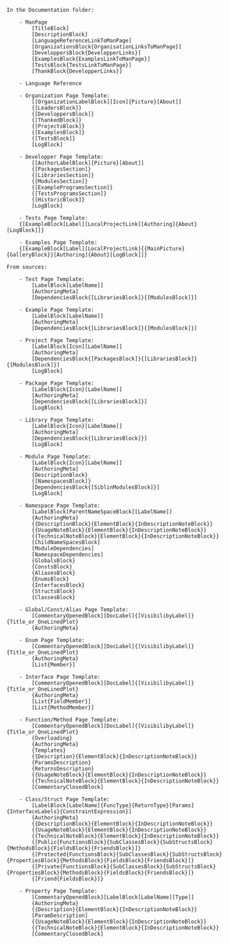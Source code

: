 	In the Documentation folder:
	
		- ManPage
			[TitleBlock]
			[DescriptionBlock]
			[LanguageReferenceLinkToManPage]
			[OrganizationsBlock{OrganisationLinksToManPage}]
			[DeveloppersBlock{DevelopperLinks}]
			[ExamplesBlock{ExamplesLinkToManPage}]
			[TestsBlock{TestsLinkToManPage}]
			[ThankBlock{DevelopperLinks}]
			
		- Language Reference

		- Organization Page Template:
			[[OrganizationLabelBlock][Icon]{Picture}[About]]
			{[LeadersBlock]}
			{[DeveloppersBlock]}
			{[ThankedBlock]}
			{[ProjectsBlock]}
			{[ExamplesBlock]}
			{[TestsBlock]}
			[LogBlock]

		- Developper Page Template:
			[[AuthorLabelBlock]{Picture}[About]]
			{[PackagesSection]}
			{[LibrariesSection]}
			{[ModulesSection]}
			{[ExampleProgramsSection]}
			{[TestsProgramsSection]}
			{[HistoricBlock]}
			[LogBlock]
			
		- Tests Page Template:
		{[ExampleBlock[Label][LocalProjectLink][Authoring]{About}[LogBlock]]}
			
		- Examples Page Template:
		{[ExampleBlock[Label][LocalProjectLink]{{MainPicture}{GalleryBlock}}[Authoring]{About}[LogBlock]]}

	From sources:
	
		- Test Page Template:
			[LabelBlock[LabelName]]
			[AuthoringMeta]
			[DependenciesBlock{[LibrariesBlock]}{[ModulesBlock]}]
		
		- Example Page Template:
			[LabelBlock[LabelName]]
			[AuthoringMeta]
			[DependenciesBlock{[LibrariesBlock]}{[ModulesBlock]}]
		
		- Project Page Template:
			[LabelBlock[Icon][LabelName]]
			[AuthoringMeta]
			[DependenciesBlock{[PackagesBlock]}{[LibrariesBlock]}{[ModulesBlock]}]
			[LogBlock]
	
		- Package Page Template:
			[LabelBlock{Icon}[LabelName]]
			[AuthoringMeta]
			[DependenciesBlock{[LibrariesBlock]}]
			[LogBlock]
		
		- Library Page Template:
			[LabelBlock{Icon}[LabelName]]
			[AuthoringMeta]
			[DependenciesBlock{[LibrariesBlock]}]
			[LogBlock]
		
		- Module Page Template:
			[LabelBlock{Icon}[LabelName]]
			[AuthoringMeta]
			{DescriptionBlock}
			{[NamespacesBlock]}
			[DependenciesBlock{[SiblinModulesBlock]}]
			[LogBlock]

		- Namespace Page Template:
			[LabelBlock[ParentNameSpaceBlock][LabelName]]
			{AuthoringMeta}
			{{DescriptionBlock}{ElementBlock}{InDescriptionNoteBlock}}
			{{UsageNoteBlock}{ElementBlock}{InDescriptionNoteBlock}}
			{{TechnicalNoteBlock}{ElementBlock}{InDescriptionNoteBlock}}
			[ChildNameSpacesBlock]
			[ModuleDependencies]
			[NamespaceDependencies]
			{GlobalsBlock}
			{ConstsBlock}
			{AliasesBlock}
			{EnumsBlock}
			{InterfacesBlock}
			{StructsBlock}
			{ClassesBlock}

		- Global/Const/Alias Page Template:
			[CommentaryOpenedBlock][DocLabel]{[VisibilibyLabel]}{Title_or_OneLinedPlot} 	
			{AuthoringMeta}
		
		- Enum Page Template:
			[CommentaryOpenedBlock][DocLabel]{[VisibilibyLabel]}{Title_or_OneLinedPlot} 	
			{AuthoringMeta}
			[List{Member}]
		
		- Interface Page Template:
			[CommentaryOpenedBlock][DocLabel]{[VisibilibyLabel]}{Title_or_OneLinedPlot} 	
			{AuthoringMeta}
			[List{FieldMember}]
			[List{MethodMember}]
	
		- Function/Method Page Template:
		 	[CommentaryOpenedBlock][DocLabel]{[VisibilibyLabel]}{Title_or_OneLinedPlot} 	
		 	{Overloading}
		 	{AuthoringMeta}
		 	{Templates}
		 	{{Description}{ElementBlock}{InDescriptionNoteBlock}}
		 	{ParamsDescription}
		 	{ReturnsDescription}
		 	{{UsageNoteBlock}{ElementBlock}{InDescriptionNoteBlock}}
		 	{{TechnicalNoteBlock}{ElementBlock}{InDescriptionNoteBlock}}
		 	[CommentaryClosedBlock]

		- Class/Struct Page Template:
			[LabelBlock[LabelName]{FuncType}{ReturnType}[Params]{InterfaceLabels}{ConstraintExpression}]
			{AuthoringMeta}
			{{DescriptionBlock}{ElementBlock}{InDescriptionNoteBlock}}
			{{UsageNoteBlock}{ElementBlock}{InDescriptionNoteBlock}}
			{{TechnicalNoteBlock}{ElementBlock}{InDescriptionNoteBlock}}
			{[Public{FunctionsBlock}{SubClassesBlock}{SubStructsBlock}{MethodsBlock}{FieldsBlock}{FriendsBlock}]}
			{[Protected{FunctionsBlock}{SubClassesBlock}{SubStructsBlock}{PropertiesBlock}{MethodsBlock}{FieldsBlock}{FriendsBlock}]}
			{[Private{FunctionsBlock}{SubClassesBlock}{SubStructsBlock}{PropertiesBlock}{MethodsBlock}{FieldsBlock}{FriendsBlock}]}
			{[Friend{FieldsBlock}]}

		- Property Page Template:
			[CommentaryOpenedBlock][LabelBlock[LabelName][Type]] 	
		 	{AuthoringMeta}
		 	{{Description}{ElementBlock}{InDescriptionNoteBlock}}
		 	[ParamDescription]
		 	{{UsageNoteBlock}{ElementBlock}{InDescriptionNoteBlock}}
		 	{{TechnicalNoteBlock}{ElementBlock}{InDescriptionNoteBlock}}
		 	[CommentaryClosedBlock]
